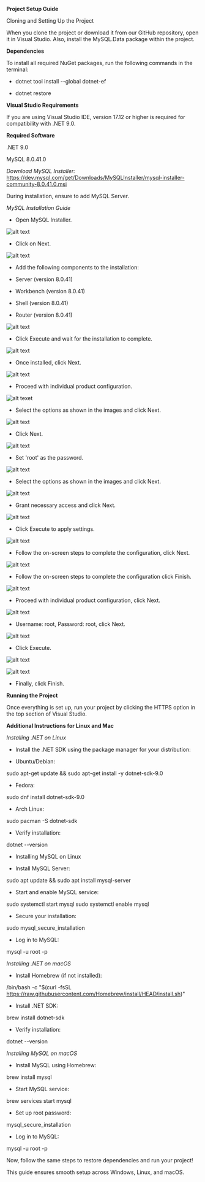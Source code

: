 **Project Setup Guide**

Cloning and Setting Up the Project

When you clone the project or download it from our GitHub repository, open it in Visual Studio.
Also, install the MySQL.Data package within the project.

**Dependencies**

To install all required NuGet packages, run the following commands in the terminal:

* dotnet tool install --global dotnet-ef

* dotnet restore

**Visual Studio Requirements**

If you are using Visual Studio IDE, version 17.12 or higher is required for compatibility with .NET 9.0.

**Required Software**

.NET 9.0

MySQL 8.0.41.0

*Download MySQL Installer:* https://dev.mysql.com/get/Downloads/MySQLInstaller/mysql-installer-community-8.0.41.0.msi

During installation, ensure to add MySQL Server.

*MySQL Installation Guide*

* Open MySQL Installer.

![alt text](readme-images/image.png)

* Click on Next.

![alt text](readme-images/image-1.png)

* Add the following components to the installation:

* Server (version 8.0.41)

* Workbench (version 8.0.41)

* Shell (version 8.0.41)

* Router (version 8.0.41)

![alt text](readme-images/image-2.png)

* Click Execute and wait for the installation to complete.

![alt text](readme-images/image-3.png)

* Once installed, click Next.

![alt text](readme-images/image-4.png)

* Proceed with individual product configuration.

![alt texet](readme-images/image-5.png)

* Select the options as shown in the images and click Next.

![alt text](readme-images/image-6.png)

* Click Next.

![alt text](readme-images/image-7.png)

* Set 'root' as the password.

![alt text](readme-images/image-8.png)

* Select the options as shown in the images and click Next.

![alt text](readme-images/image-9.png)

* Grant necessary access and click Next.

![alt text](readme-images/image-10.png)

* Click Execute to apply settings.

![alt text](readme-images/image-11.png)

* Follow the on-screen steps to complete the configuration, click Next.

![alt text](readme-images/image-12.png)

* Follow the on-screen steps to complete the configuration click Finish.

![alt text](readme-images/image-13.png)

* Proceed with individual product configuration, click Next.

![alt text](readme-images/image-14.png)

* Username: root, Password: root, click Next.

![alt text](readme-images/image-15.png)

* Click Execute.

![alt text](readme-images/image-16.png)

![alt text](readme-images/image-17.png)

* Finally, click Finish.

**Running the Project**

Once everything is set up, run your project by clicking the HTTPS option in the top section of Visual Studio.

**Additional Instructions for Linux and Mac**

*Installing .NET on Linux*

* Install the .NET SDK using the package manager for your distribution:

* Ubuntu/Debian:

sudo apt-get update && sudo apt-get install -y dotnet-sdk-9.0

* Fedora:

sudo dnf install dotnet-sdk-9.0

* Arch Linux:

sudo pacman -S dotnet-sdk

* Verify installation:

dotnet --version

* Installing MySQL on Linux

* Install MySQL Server:

sudo apt update && sudo apt install mysql-server

* Start and enable MySQL service:

sudo systemctl start mysql
sudo systemctl enable mysql

* Secure your installation:

sudo mysql_secure_installation

* Log in to MySQL:

mysql -u root -p

*Installing .NET on macOS*

* Install Homebrew (if not installed):

/bin/bash -c "$(curl -fsSL https://raw.githubusercontent.com/Homebrew/install/HEAD/install.sh)"

* Install .NET SDK:

brew install dotnet-sdk

* Verify installation:

dotnet --version

*Installing MySQL on macOS*

* Install MySQL using Homebrew:

brew install mysql

* Start MySQL service:

brew services start mysql

* Set up root password:

mysql_secure_installation

* Log in to MySQL:

mysql -u root -p

Now, follow the same steps to restore dependencies and run your project!

This guide ensures smooth setup across Windows, Linux, and macOS.



